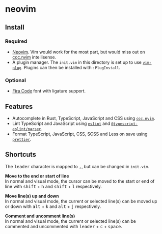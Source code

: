 # neovim

## Install

### Required
* [Neovim](https://github.com/neovim/neovim). Vim would work for the most part, but would miss out on [coc.nvim](https://github.com/neoclide/coc.nvim) intellisense.
* A plugin manager. The `init.vim` in this directory is set up to use [`vim-plug`](https://github.com/junegunn/vim-plug). Plugins can then be installed with `:PlugInstall`.

### Optional
* [Fira Code](https://github.com/tonsky/FiraCode) font with ligature support.

## Features
* Autocomplete in Rust, TypeScript, JavaScript and CSS using [`coc.nvim`](https://github.com/neoclide/coc.nvim).
* Lint TypeScript and JavaScript using [`eslint`](https://github.com/eslint/eslint) and [`@typescript-eslint/parser`](https://github.com/typescript-eslint/typescript-eslint).
* Format TypeScript, JavaScript, CSS, SCSS and Less on save using [`prettier`](https://github.com/prettier/prettier).

## Shortcuts
The <kbd>leader</kbd> character is mapped to <kbd>,</kbd>, but can be changed in `init.vim`.

**Move to the end or start of line**  
In normal and visual mode, the cursor can be moved to the start or end of line with <kbd>shift</kbd> + <kbd>h</kbd> and <kbd>shift</kbd> + <kbd>l</kbd> respectively.

**Move line(s) up and down**  
In normal and visual mode, the current or selected line(s) can be moved up or down with <kbd>alt</kbd> + <kbd>k</kbd> and <kbd>alt</kbd> + <kbd>j</kbd> respectively.

**Comment and uncomment line(s)**  
In normal and visual mode, the current or selected line(s) can be commented and uncommented with <kbd>leader</kbd> + <kbd>c</kbd> + <kbd>space</kbd>.

